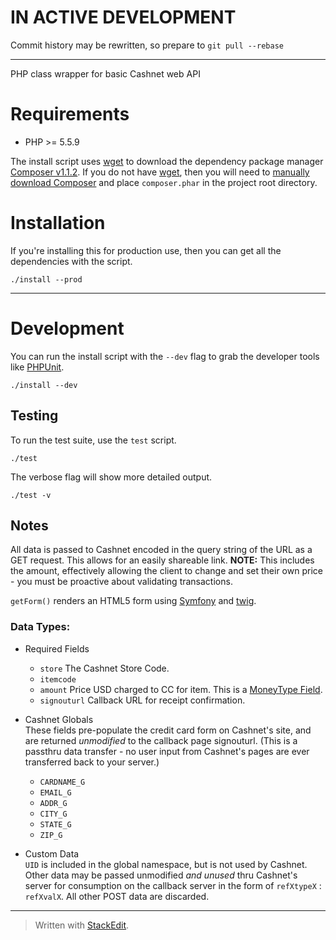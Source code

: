 # IN ACTIVE DEVELOPMENT

Commit history may be rewritten, so prepare to `git pull --rebase`

----------

PHP class wrapper for basic Cashnet web API

# Requirements

* PHP >= 5.5.9

The install script uses [wget][3] to download the dependency package manager [Composer v1.1.2][2].
If you do not have [wget][3], then you will need to [manually download Composer][2]
and place `composer.phar` in the project root directory.

# Installation

If you're installing this for production use, then you can get all the dependencies with the script.

    ./install --prod

----------

# Development

You can run the install script with the `--dev` flag to grab the developer tools like [PHPUnit][4].

    ./install --dev

## Testing

To run the test suite, use the `test` script.

    ./test

The verbose flag will show more detailed output.

    ./test -v

## Notes

All data is passed to Cashnet encoded in the query string of the URL as a GET request. This allows for an easily shareable link. **NOTE:** This includes the amount, effectively allowing the client to change and set their own price - you must be proactive about validating transactions.

`getForm()` renders an HTML5 form using [Symfony][6] and [twig][7].

### Data Types:

* Required Fields
    - `store` The Cashnet Store Code.
    - `itemcode`
    - `amount` Price USD charged to CC for item. This is a [MoneyType Field][8].
    - `signouturl` Callback URL for receipt confirmation.

* Cashnet Globals  
These fields pre-populate the credit card form on Cashnet's site,
and are returned *unmodified* to the callback page signouturl.
(This is a passthru data transfer - no user input from Cashnet's pages
are ever transferred back to your server.)
    - `CARDNAME_G`
    - `EMAIL_G`
    - `ADDR_G`
    - `CITY_G`
    - `STATE_G`
    - `ZIP_G`

* Custom Data  
`UID` is included in the global namespace, but is not used by Cashnet.
Other data may be passed unmodified *and unused* thru Cashnet's server
for consumption on the callback server in the form of `refXtypeX` : `refXvalX`.
All other POST data are discarded.

----------
[1]:http://php.net/manual/en/book.pdo.php
[2]:https://getcomposer.org/download/
[3]:https://www.gnu.org/software/wget/
[4]:https://phpunit.de/
[5]:https://github.com/jeff-puckett/mysql-dtp
[6]:http://symfony.com/doc/current/book/forms.html
[7]:http://twig.sensiolabs.org/
[8]:http://symfony.com/doc/current/reference/forms/types/money.html
> Written with [StackEdit](https://stackedit.io/).

